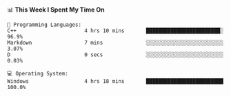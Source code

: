 
<!--START_SECTION:waka-->
📊 **This Week I Spent My Time On** 

```text
💬 Programming Languages: 
C++                      4 hrs 10 mins       ████████████████████████░   96.9% 
Markdown                 7 mins              ░░░░░░░░░░░░░░░░░░░░░░░░░   3.07% 
D                        0 secs              ░░░░░░░░░░░░░░░░░░░░░░░░░   0.03%

💻 Operating System: 
Windows                  4 hrs 18 mins       █████████████████████████   100.0%

```


<!--END_SECTION:waka-->
